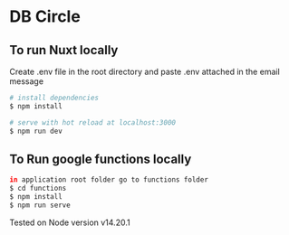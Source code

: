 # DB Circle

## To run Nuxt locally

Create .env file in the root directory and paste
.env attached in the email message

```bash
# install dependencies
$ npm install

# serve with hot reload at localhost:3000
$ npm run dev
```

## To Run google functions locally

```bash
in application root folder go to functions folder
$ cd functions
$ npm install
$ npm run serve
```

Tested on Node version v14.20.1
